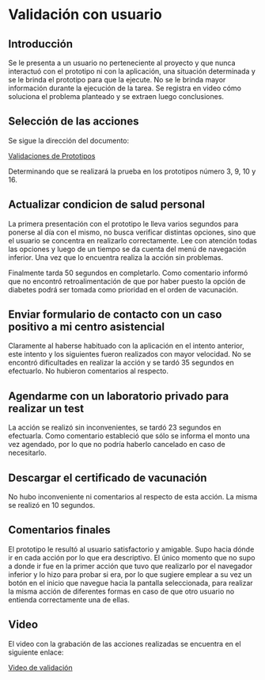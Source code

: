 # Validación con usuario

## Introducción

Se le presenta a un usuario no perteneciente al proyecto y que nunca interactuó con el prototipo ni con la aplicación, una situación determinada y se le brinda el prototipo para que la ejecute. No se le brinda mayor información durante la ejecución de la tarea. Se registra en video cómo soluciona el problema planteado y se extraen luego conclusiones.

## Selección de las acciones

Se sigue la dirección del documento:

[ Validaciones de Prototipos ](./Validaciones_de_Prototipos.md)

Determinando que se realizará la prueba en los prototipos número 3, 9, 10 y 16.

## Actualizar condicion de salud personal

La primera presentación con el prototipo le lleva varios segundos para ponerse al día con el mismo, no busca verificar distintas opciones, sino que el usuario se concentra en realizarlo correctamente. Lee con atención todas las opciones y luego de un tiempo se da cuenta del menú de navegación inferior. Una vez que lo encuentra realiza la acción sin problemas.

Finalmente tarda 50 segundos en completarlo. Como comentario informó que no encontró retroalimentación de que por haber puesto la opción de diabetes podrá ser tomada como prioridad en el orden de vacunación.

## Enviar formulario de contacto con un caso positivo a mi centro asistencial

Claramente al haberse habituado con la aplicación en el intento anterior, este intento y los siguientes fueron realizados con mayor velocidad. No se encontró dificultades en realizar la acción y se tardó 35 segundos en efectuarlo. No hubieron comentarios al respecto.

## Agendarme con un laboratorio privado para realizar un test

La acción se realizó sin inconvenientes, se tardó 23 segundos en efectuarla. Como comentario estableció que sólo se informa el monto una vez agendado, por lo que no podría haberlo cancelado en caso de necesitarlo.

## Descargar el certificado de vacunación

No hubo inconveniente ni comentarios al respecto de esta acción. La misma se realizó en 10 segundos.

## Comentarios finales

El prototipo le resultó al usuario satisfactorio y amigable. Supo hacia dónde ir en cada acción por lo que era descriptivo. El único momento que no supo a donde ir fue en la primer acción que tuvo que realizarlo por el navegador inferior y lo hizo para probar si era, por lo que sugiere emplear a su vez un botón en el inicio que navegue hacia la pantalla seleccionada, para realizar la misma acción de diferentes formas en caso de que otro usuario no entienda correctamente una de ellas.

## Video

El video con la grabación de las acciones realizadas se encuentra en el siguiente enlace:

[Video de validación](https://youtu.be/vIx9o_YwgE0)